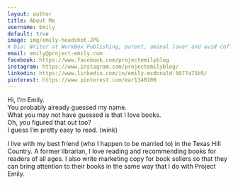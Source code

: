 ```yaml
---
layout: author
title: About Me
username: Emily
default: true
image: img/emily-headshot.JPG
# bio: Writer at WorkBox Publishing, parent, aminal lover and avid coffee drinker.
email: emily@project-emily.com
facebook: https://www.facebook.com/projectemilyblog
instagram: https://www.instagram.com/projectemilyblog/
linkedin: https://www.linkedin.com/in/emily-mcdonald-5077a71b5/
pinterest: https://www.pinterest.com/ear1340100
---
```


Hi, I’m Emily.  
You probably already guessed my name.  
What you may not have guessed is that I love books.  
Oh, you figured that out too?  
I guess I’m pretty easy to read. (wink)

I live with my best friend (who I happen to be married to) in the Texas Hill Country. A former librarian, I love reading and recommending books for readers of all ages. I also write marketing copy for book sellers so that they can bring attention to their books in the same way that I do with Project Emily.
